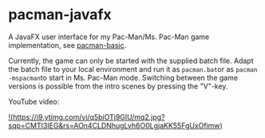 # pacman-javafx

A JavaFX user interface for my Pac-Man/Ms. Pac-Man game implementation, see [pacman-basic](https://github.com/armin-reichert/pacman-basic).

Currently, the game can only be started with the supplied batch file. Adapt the batch file to your local environment and run it as `pacman.bat`or as `pacman -mspacman`to start in Ms. Pac-Man mode. Switching between the game versions is possible from the intro scenes by pressing the "V"-key.

YouTube video:

[!(https://i9.ytimg.com/vi/q5biOTj9GIU/mq2.jpg?sqp=CMTI3IEG&rs=AOn4CLDNhugLyh6O0LgjaKK55FgUxOfimw)](https://youtu.be/q5biOTj9GIU)
